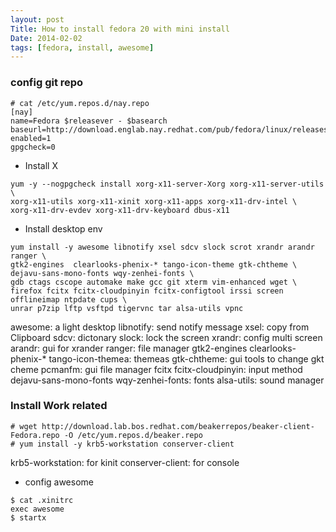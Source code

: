 ```yaml
---
layout: post
Title: How to install fedora 20 with mini install
Date: 2014-02-02
tags: [fedora, install, awesome]
---
```



### config git repo

```
# cat /etc/yum.repos.d/nay.repo
[nay]
name=Fedora $releasever - $basearch
baseurl=http://download.englab.nay.redhat.com/pub/fedora/linux/releases/20/Everything/x86_64/os/
enabled=1
gpgcheck=0
```

* Install X

```
yum -y --nogpgcheck install xorg-x11-server-Xorg xorg-x11-server-utils \
xorg-x11-utils xorg-x11-xinit xorg-x11-apps xorg-x11-drv-intel \
xorg-x11-drv-evdev xorg-x11-drv-keyboard dbus-x11
```

* Install desktop env

```
yum install -y awesome libnotify xsel sdcv slock scrot xrandr arandr ranger \
gtk2-engines  clearlooks-phenix-* tango-icon-theme gtk-chtheme \
dejavu-sans-mono-fonts wqy-zenhei-fonts \
gdb ctags cscope automake make gcc git xterm vim-enhanced wget \
firefox fcitx fcitx-cloudpinyin fcitx-configtool irssi screen offlineimap ntpdate cups \
unrar p7zip lftp vsftpd tigervnc tar alsa-utils vpnc
```
awesome: a light desktop
libnotify: send notify message
xsel: copy from Clipboard
sdcv: dictonary
slock: lock the screen
xrandr: config multi screen
arandr: gui for xrander
ranger: file manager
gtk2-engines clearlooks-phenix-* tango-icon-themea: themeas
gtk-chtheme: gui tools to change gkt cheme
pcmanfm: gui file manager
fcitx fcitx-cloudpinyin: input method
dejavu-sans-mono-fonts wqy-zenhei-fonts: fonts
alsa-utils: sound manager


### Install Work related
```
# wget http://download.lab.bos.redhat.com/beakerrepos/beaker-client-Fedora.repo -O /etc/yum.repos.d/beaker.repo
# yum install -y krb5-workstation conserver-client
```
krb5-workstation: for kinit
conserver-client: for console


* config awesome
```
$ cat .xinitrc
exec awesome
$ startx
```
